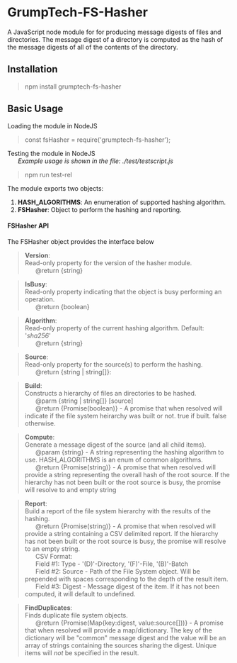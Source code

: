 # GrumpTech-FS-Hasher

A JavaScript node module for for producing message digests of files and directories. The message digest of a directory is computed as the hash of the message digests of all of the contents of the directory.

## Installation
> npm install grumptech-fs-hasher


## Basic Usage
Loading the module in NodeJS
>const fsHasher = require('grumptech-fs-hasher');  

Testing the module in NodeJS  
&nbsp;&nbsp;&nbsp;&nbsp;&nbsp;&nbsp;*Example usage is shown in the file: ./test/testscript.js*
>npm run test-rel

The module exports two objects:  
1. **HASH_ALGORITHMS**: An enumeration of supported hashing algorithm.
2. **FSHasher**: Object to perform the hashing and reporting.

#### FSHasher API
The FSHasher object provides the interface below

> **Version**:
<br>Read-only property for the version of the hasher module.  
&nbsp;&nbsp;&nbsp;&nbsp;&nbsp;&nbsp;@return {string}

> **IsBusy**:
<br>Read-only property indicating that the object is busy performing an operation.  
&nbsp;&nbsp;&nbsp;&nbsp;&nbsp;&nbsp;@return {boolean}   

> **Algorithm**:
<br>Read-only property of the current hashing algorithm. Default: '_sha256_'  
&nbsp;&nbsp;&nbsp;&nbsp;&nbsp;&nbsp;@return {string}

> **Source**:
<br>Read-only property for the source(s) to perform the hashing.  
&nbsp;&nbsp;&nbsp;&nbsp;&nbsp;&nbsp;@return {string | string[]}:

> **Build**:
<br>Constructs a hierarchy of files an directories to be hashed.  
&nbsp;&nbsp;&nbsp;&nbsp;&nbsp;&nbsp;@parm {string | string[]} [source]  
&nbsp;&nbsp;&nbsp;&nbsp;&nbsp;&nbsp;@return  {Promise(boolean)} - A promise that when resolved will indicate if the file system heirarchy was built or not. true if built. false otherwise.

> **Compute**:
<br>Generate a message digest of the source (and all child items).  
&nbsp;&nbsp;&nbsp;&nbsp;&nbsp;&nbsp;@param {string} - A string representing the hashing algorithm to use.  HASH_ALGORITHMS is an enum of common algorithms.  
&nbsp;&nbsp;&nbsp;&nbsp;&nbsp;&nbsp;@return  {Promise(string)} - A promise that when resolved will provide a string representing the overall hash of the root source. If the hierarchy has not been built or the root source is busy, the promise will resolve to and empty string

> **Report**:
<br>Build a report of the file system hierarchy with the results of the hashing.  
&nbsp;&nbsp;&nbsp;&nbsp;&nbsp;&nbsp;@return  {Promise(string)} - A promise that when resolved will provide a string containing a CSV delimited report. If the hierarchy has not been built or the root source is busy, the promise will resolve to an empty string.  
&nbsp;&nbsp;&nbsp;&nbsp;&nbsp;&nbsp;CSV Format:  
&nbsp;&nbsp;&nbsp;&nbsp;&nbsp;&nbsp;Field #1: Type   - '(D)'-Directory, '(F)'-File, '(B)'-Batch  
&nbsp;&nbsp;&nbsp;&nbsp;&nbsp;&nbsp;Field #2: Source - Path of the File System object. Will be prepended with spaces corresponding to the depth of the result item.  
&nbsp;&nbsp;&nbsp;&nbsp;&nbsp;&nbsp;Field #3: Digest - Message digest of the item. If it has not been computed, it will default to undefined.

> **FindDuplicates**:
<br>Finds duplicate file system objects.   
&nbsp;&nbsp;&nbsp;&nbsp;&nbsp;&nbsp;@return  {Promise(Map{key:digest, value:source[]))} - A promise that when resolved will provide a map/dictionary. The key of the dictionary will be "common" message digest and the value will be an array of strings containing the sources sharing the digest. Unique items will _not_ be specified in the result.  
